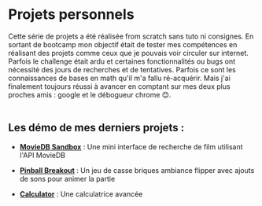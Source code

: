 # Projets personnels


Cette série de projets a été réalisée from scratch sans tuto ni consignes.
En sortant de bootcamp mon objectif était de tester mes compétences en réalisant des projets comme ceux que je pouvais voir circuler sur internet. Parfois le challenge était ardu et certaines fonctionnalités ou bugs ont nécessité des jours de recherches et de tentatives. Parfois ce sont les connaissances de bases en math qu'il m'a fallu ré-acquérir. Mais j'ai finalement toujours réussi à avancer en comptant sur mes deux plus proches amis : google et le débogueur chrome 😊.<br><br>

## Les démo de mes derniers projets :

- [**MovieDB Sandbox**](https://virginiebouvarel.github.io/projets_perso/movieDB_sandbox) : Une mini interface de recherche de film utilisant l'API MovieDB

- [**Pinball Breakout**](http://breakout.virginiebouvarel.fr) : Un jeu de casse briques ambiance flipper avec ajouts de sons pour animer la partie

- [**Calculator**](https://virginiebouvarel.github.io/projets_perso/calculator) : Une calculatrice avancée
   


